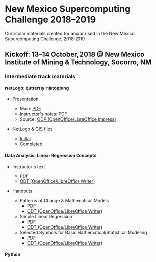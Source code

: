 # New Mexico Supercomputing Challenge 2018&ndash;2019

Curricular materials created for and/or used in the New Mexico Supercomputing Challenge, 2018-2019

## Kickoff: 13&ndash;14 October, 2018 @ New Mexico Institute of Mining &amp; Technology, Socorro, NM

### Intermediate track materials

#### NetLogo: Butterfly Hilltopping


* Presentation
    * Main: [PDF](kickoff/netlogo/Butterfly%20Hilltopping.pdf)
    * Instructor's notes: [PDF](kickoff/netlogo/Butterfly%20Hilltopping%20(notes).pdf)
    * Source: [ODP (OpenOffice/LibreOffice Impress)](kickoff/netlogo/Butterfly%20Hilltopping.odp)
    
* NetLogo &amp; GIS files
    * [Initial](kickoff/netlogo/initial)
    * [Completed](kickoff/netlogo/complete)
    
#### Data Analysis: Linear Regression Concepts

* Instructor's text
    * [PDF](kickoff/data-analysis/Mathematical%20Models%20%26%20Linear%20Statistical%20Models_%20Basic%20Concepts%20%26%20Computations.pdf)
    * [ODT (OpenOffice/LibreOffice Writer)](kickoff/data-analysis/Mathematical%20Models%20%26%20Linear%20Statistical%20Models_%20Basic%20Concepts%20%26%20Computations.odt)

* Handouts
    * Patterns of Change &amp; Mathematical Models
        * [PDF](kickoff/data-analysis/Handout%20-%20Patterns%20of%20Change%20and%20Mathematical%20Models.pdf)
        * [ODT (OpenOffice/LibreOffice Writer)](kickoff/data-analysis/Handout%20-%20Patterns%20of%20Change%20and%20Mathematical%20Models.odt)
    * Simple Linear Regression
        * [PDF](kickoff/data-analysis/Handout%20-%20Simple%20Linear%20Regression.pdf)
        * [ODT (OpenOffice/LibreOffice Writer)](kickoff/data-analysis/Handout%20-%20Simple%20Linear%20Regression.odt)
    * Selected Symbols for Basic Mathematical/Statistical Modeling
        * [PDF](kickoff/data-analysis/Handout%20-%20Selected%20Symbols%20for%20Basic%20Mathematical_Statistical%20Modeling.pdf)
        * [ODT (OpenOffice/LibreOffice Writer)](kickoff/data-analysis/Handout%20-%20Selected%20Symbols%20for%20Basic%20Mathematical_Statistical%20Modeling.odt)

#### Python


